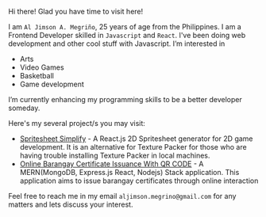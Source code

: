Hi there! Glad you have time to visit here!

I am `Al Jimson A. Megriño`, 25 years of age from the Philippines. I am a Frontend Developer skilled in `Javascript` and `React`.
I've been doing web development and other cool stuff with Javascript.
I’m interested in 
- Arts
- Video Games
- Basketball
- Game development


I’m currently enhancing my programming skills to be a better developer someday.

Here's my several project/s you may visit:

- [Spritesheet Simplify](https://aljimsondev.github.io/spritesheet-simplify/) - A React.js 2D Spritesheet generator for 2D game development. It is an alternative for Texture Packer for those who are having trouble installing Texture Packer in local machines.
- [Online Barangay Certificate Issuance With QR CODE](https://www.barangayesperanza.com/) - A MERN(MongoDB, Express.js React, Nodejs) Stack application. This application aims to issue barangay certificates through online interaction  

Feel free to reach me in my email   `aljimson.megrino@gmail.com` for any matters and lets discuss your interest. 

<!---
aljimsondev/aljimsondev is a ✨ special ✨ repository because its `README.md` (this file) appears on your GitHub profile.
You can click the Preview link to take a look at your changes.
--->
